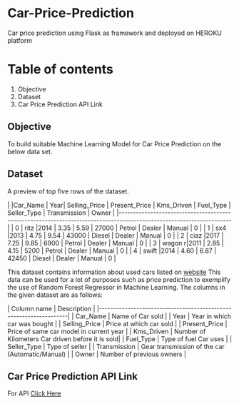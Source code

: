 # Car-Price-Prediction

Car price prediction using Flask as framework and deployed on HEROKU platform


# Table of contents
1. Objective
2. Dataset
3. Car Price Prediction API Link

## Objective

To build suitable Machine Learning Model for Car Price Prediction on the below data set.

##  Dataset

A preview of top five rows of the dataset.

|    |Car_Name | Year|	Selling_Price |	Present_Price |	Kms_Driven | Fuel_Type | Seller_Type   | Transmission |	Owner |
|---------------------------------------------------------------------------------------------------------------------|
| 0  |	ritz   |2014 |	3.35	      | 5.59	      | 27000	   | Petrol    | Dealer	       | Manual       | 0     | 
| 1  |	sx4    |2013 |	4.75	      | 9.54	      | 43000	   | Diesel    | Dealer	       | Manual       | 0     | 
| 2  |	ciaz   |2017 |	7.25	      | 9.85	      | 6900	   | Petrol    | Dealer	       | Manual       | 0     |
| 3  |	wagon r|2011 |	2.85	      | 4.15	      | 5200	   | Petrol    | Dealer	       | Manual       | 0     |
| 4  |	swift  |2014 |	4.60	      | 6.87	      | 42450	   | Diesel    | Dealer	       | Manual       | 0     |

This dataset contains information about used cars listed on [website](https://www.kaggle.com/nehalbirla/vehicle-dataset-from-cardekho?select=car+data.csv) This data can be used for a lot of purposes such as price prediction to exemplify the use of Random Forest Regressor in Machine Learning. The columns in the given dataset are as follows:

| Column name    | Description                                      |
|-------------------------------------------------------------------|
| Car_Name       | Name of Car sold                                 |
| Year	         | Year in which car was bought                     |
| Selling_Price  | Price at which car sold                          |
| Present_Price  | Price of same car model in current year          |
| Kms_Driven     | Number of Kilometers Car driven before it is sold|
| Fuel_Type      | Type of fuel Car uses                            |
| Seller_Type    | Type of seller                                   |
| Transmission   | Gear transmission of the car (Automatic/Manual)  |
| Owner	         | Number of previous owners                        |

## Car Price Prediction API Link

For API [Click Here]()